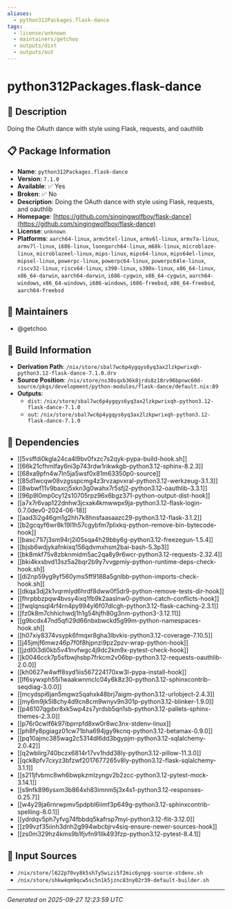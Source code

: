 ```yaml
---
aliases:
  - python312Packages.flask-dance
tags:
  - license/unknown
  - maintainers/getchoo
  - outputs/dist
  - outputs/out
---
```


# python312Packages.flask-dance

## 📝 Description

Doing the OAuth dance with style using Flask, requests, and oauthlib

## 📋 Package Information

- **Name**: `python312Packages.flask-dance`
- **Version**: `7.1.0`
- **Available**: ✅ Yes
- **Broken**: ✅ No
- **Description**: Doing the OAuth dance with style using Flask, requests, and oauthlib
- **Homepage**: [https://github.com/singingwolfboy/flask-dance](https://github.com/singingwolfboy/flask-dance)
- **License**: `unknown`
- **Platforms**: `aarch64-linux`, `armv5tel-linux`, `armv6l-linux`, `armv7a-linux`, `armv7l-linux`, `i686-linux`, `loongarch64-linux`, `m68k-linux`, `microblaze-linux`, `microblazeel-linux`, `mips-linux`, `mips64-linux`, `mips64el-linux`, `mipsel-linux`, `powerpc-linux`, `powerpc64-linux`, `powerpc64le-linux`, `riscv32-linux`, `riscv64-linux`, `s390-linux`, `s390x-linux`, `x86_64-linux`, `x86_64-darwin`, `aarch64-darwin`, `i686-cygwin`, `x86_64-cygwin`, `aarch64-windows`, `x86_64-windows`, `i686-windows`, `i686-freebsd`, `x86_64-freebsd`, `aarch64-freebsd`
## 👥 Maintainers

- @getchoo


## 🔧 Build Information

- **Derivation Path**: `/nix/store/sbal7wc6p4ygqys6yq3ax2lzkpwrixqh-python3.12-flask-dance-7.1.0.drv`
- **Source Position**: `/nix/store/ns30sqxb36k8jrds8z18rv96bpnwc60d-source/pkgs/development/python-modules/flask-dance/default.nix:89`
- **Outputs**:
  - `dist`:  `/nix/store/sbal7wc6p4ygqys6yq3ax2lzkpwrixqh-python3.12-flask-dance-7.1.0`
  - `out`:  `/nix/store/sbal7wc6p4ygqys6yq3ax2lzkpwrixqh-python3.12-flask-dance-7.1.0`

## 🔗 Dependencies

- [[5vsffdi0kgla24ca4l9bv0fxzc7s2qyk-pypa-build-hook.sh]]
- [[66k21cfhmlfay6ni3p743rdw1rikwkgb-python3.12-sphinx-8.2.3]]
- [[68xa9pfn4w7ln5ja5wsf0x81m63350p0-source]]
- [[85d1wcqw08vzgsspcmg4z3rvzapvxral-python3.12-werkzeug-3.1.3]]
- [[8wbwf11v9baxcj5xkn3g0wahx7r5sfj2-python3.12-oauthlib-3.3.1]]
- [[96p9l0mp0cy12s10705rpz96x6bgz371-python-output-dist-hook]]
- [[a7x7r6vap122dnhw3jcxak4kmwwpx9ja-python3.12-flask-login-0.7.0dev0-2024-06-18]]
- [[aad3i2g46gm1g2hh7k8hnsfaasaazc29-python3.12-flask-3.1.2]]
- [[b2gcqyf6wr8k19l1h57cgybfm7plixkq-python-remove-bin-bytecode-hook]]
- [[basc71i7j3sm94rj2i05sqa4h29bby6g-python3.12-freezegun-1.5.4]]
- [[bjsb6wdjykafnkixq156qdvmxhsm2bai-bash-5.3p3]]
- [[bk8mkf75v8zbknmidm5ac2qa8y9r6wcr-python3.12-requests-2.32.4]]
- [[bki4kxsbvd13sz5a2bqr2b9y7vvgpmiy-python-runtime-deps-check-hook.sh]]
- [[di2np59yg9yf560yms5ff9188a5gnlbb-python-imports-check-hook.sh]]
- [[dkqa3dj2k1vqrmlyd6hrdf8dww0f5dr9-python-remove-tests-dir-hook]]
- [[fhrpbbzpqw4bvsy4ixq1fb9k2aaslnw0-python-catch-conflicts-hook]]
- [[fwqlqnsql4rf4rn4py994yl6f07dlcgh-python3.12-flask-caching-2.3.1]]
- [[fz0k8m7chhichwdj1h1g54hjfh80g3nm-python3-3.12.11]]
- [[g9bcdx47nd5qfi29d66nbxbwckd5g99m-python-namespaces-hook.sh]]
- [[h07xiy8374vsypk6fmqxr8gha3lbvkis-python3.12-coverage-7.10.5]]
- [[j45jmjf6mwz46p7f0f8hjpnzi9pz2pzv-wrap-python-hook]]
- [[jzdl0i3di0kb5v41nvfwgc4j9dc2km9x-pytest-check-hook]]
- [[k0046cck7p5sfbwjhsbp7frkcm2v06bp-python3.12-requests-oauthlib-2.0.0]]
- [[kh0627w4wff8syd1iis567224170xw3l-pypa-install-hook]]
- [[lf6sywxph55i1waakwnmclc04y6k8z30-python3.12-sphinxcontrib-seqdiag-3.0.0]]
- [[mcydspi6jan5mgwz5qahxk48brj7aigm-python3.12-urlobject-2.4.3]]
- [[my6m9jk5l8chy4d9cn8cm9wnyv9n301p-python3.12-blinker-1.9.0]]
- [[p46107qgdxr8xk5wp4zs7yrdsb5qn1sb-python3.12-pallets-sphinx-themes-2.3.0]]
- [[p76r0cwlf6k97ibprrpfd8xw0r8wc3nx-stdenv-linux]]
- [[ph8fy8pgiagz01cw71bha694jgy9kcnq-python3.12-betamax-0.9.0]]
- [[pq10ajmc385wag2c5314dl6dd3bgypjm-python3.12-sqlalchemy-2.0.42]]
- [[q2wblirg740bczx6814r17vv1hdd38ly-python3.12-pillow-11.3.0]]
- [[qck8pfv7cxyz3bfzwf2017677265v8ly-python3.12-flask-sqlalchemy-3.1.1]]
- [[s211jfvbmc8wh6bwpkzmlzyngv2b2zcc-python3.12-pytest-mock-3.14.1]]
- [[s9nfk896ysxm3b864xh83imnm5j3x4s1-python3.12-responses-0.25.7]]
- [[w4y29ja6rnrwpmv5pdpbl6iimf3p649g-python3.12-sphinxcontrib-spelling-8.0.1]]
- [[ydrdqv5ph7yfvg74fbbdq5kafrsp7myi-python3.12-flit-3.12.0]]
- [[z99vzf35iinh3dnh2g994wbcbjrv4siq-ensure-newer-sources-hook]]
- [[zs0m329hz4kms9b1fjvfn91llk493fzp-python3.12-pytest-8.4.1]]

## 📁 Input Sources

- `/nix/store/l622p70vy8k5sh7y5wizi5f2mic6ynpg-source-stdenv.sh`
- `/nix/store/shkw4qm9qcw5sc5n1k5jznc83ny02r39-default-builder.sh`

---
*Generated on 2025-09-27 12:23:59 UTC*

